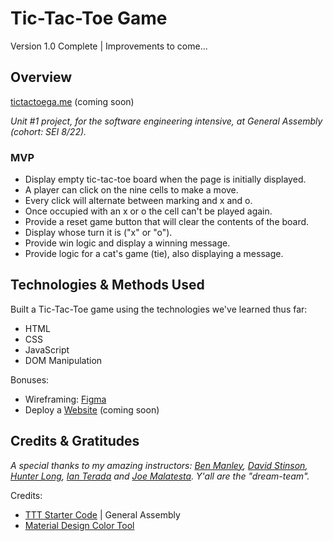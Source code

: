 # Tic-Tac-Toe Game

Version 1.0 Complete | Improvements to come...
## Overview

[tictactoega.me](https://tictactoeg.me/) (coming soon)

*Unit #1 project, for the software engineering intensive, at General Assembly (cohort: SEI 8/22).*

### MVP

- Display empty tic-tac-toe board when the page is initially displayed.
- A player can click on the nine cells to make a move.
- Every click will alternate between marking and x and o.
- Once occupied with an x or o the cell can't be played again.
- Provide a reset game button that will clear the contents of the board.
- Display whose turn it is ("x" or "o").
- Provide win logic and display a winning message.
- Provide logic for a cat's game (tie), also displaying a message.

## Technologies & Methods Used

Built a Tic-Tac-Toe game using the technologies we've learned thus far:

- HTML
- CSS
- JavaScript
- DOM Manipulation

Bonuses:

- Wireframing: [Figma](https://www.figma.com/)
- Deploy a [Website](https://tictactoeg.me/) (coming soon)

## Credits & Gratitudes

*A special thanks to my amazing instructors: [Ben Manley](https://github.com/ManliestBen), [David Stinson](https://github.com/DavidStinson), [Hunter Long](https://github.com/whlong1), [Ian Terada](https://github.com/teradaian) and [Joe Malatesta](https://github.com/JoeMalatesta). Y'all are the "dream-team".*

Credits:

- [TTT Starter Code](https://github.com/SEI-Remote/ttt-weekend) | General Assembly
- [Material Design Color Tool](https://material.io/resources/color/)
